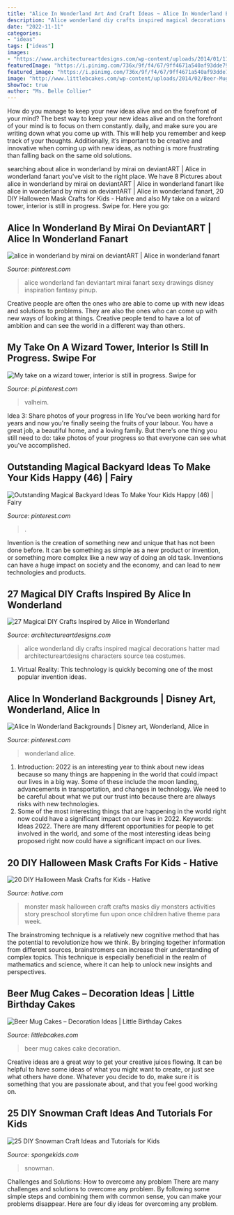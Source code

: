 ```yaml
---
title: "Alice In Wonderland Art And Craft Ideas ~ Alice In Wonderland Backgrounds"
description: "Alice wonderland diy crafts inspired magical decorations hatter mad architectureartdesigns characters source tea costumes"
date: "2022-11-11"
categories:
- "ideas"
tags: ["ideas"]
images:
- "https://www.architectureartdesigns.com/wp-content/uploads/2014/01/1192.jpg"
featuredImage: "https://i.pinimg.com/736x/9f/f4/67/9ff4671a540af93dde79141ed3292c35.jpg"
featured_image: "https://i.pinimg.com/736x/9f/f4/67/9ff4671a540af93dde79141ed3292c35.jpg"
image: "http://www.littlebcakes.com/wp-content/uploads/2014/02/Beer-Mug-Cakes-993x1024.jpg"
ShowToc: true
author: "Ms. Belle Collier"
---
```



How do you manage to keep your new ideas alive and on the forefront of your mind?
The best way to keep your new ideas alive and on the forefront of your mind is to focus on them constantly. daily, and make sure you are writing down what you come up with. This will help you remember and keep track of your thoughts. Additionally, it’s important to be creative and innovative when coming up with new ideas, as nothing is more frustrating than falling back on the same old solutions.

	

		
searching about alice in wonderland by mirai on deviantART | Alice in wonderland fanart you've visit to the right place. We have 8 Pictures about alice in wonderland by mirai on deviantART | Alice in wonderland fanart like alice in wonderland by mirai on deviantART | Alice in wonderland fanart, 20 DIY Halloween Mask Crafts for Kids - Hative and also My take on a wizard tower, interior is still in progress. Swipe for. Here you go:
		
    
## Alice In Wonderland By Mirai On DeviantART | Alice In Wonderland Fanart

<img loading=lazy src="https://i.pinimg.com/736x/d9/03/f3/d903f39cfc2ee13077861b44d1533874--disney-prices-sexy-disney.jpg" onerror="this.onerror=null;this.src='https://tse1.mm.bing.net/th?id=OIP.TXW-wPQnXVYPXCV0e6S2ygHaJ3&amp;pid=15.1';" alt="alice in wonderland by mirai on deviantART | Alice in wonderland fanart">

_Source: pinterest.com_

>alice wonderland fan deviantart mirai fanart sexy drawings disney inspiration fantasy pinup. 

	

Creative people are often the ones who are able to come up with new ideas and solutions to problems. They are also the ones who can come up with new ways of looking at things. Creative people tend to have a lot of ambition and can see the world in a different way than others.

    
## My Take On A Wizard Tower, Interior Is Still In Progress. Swipe For

<img loading=lazy src="https://i.pinimg.com/736x/a0/64/d6/a064d6e6343a851fa8b5c1051fea5a7d.jpg" onerror="this.onerror=null;this.src='https://tse4.mm.bing.net/th?id=OIP.XnYHPEeHDc_0nszZC3SodwHaEK&amp;pid=15.1';" alt="My take on a wizard tower, interior is still in progress. Swipe for">

_Source: pl.pinterest.com_

>valheim. 

	

Idea 3: Share photos of your progress in life
You've been working hard for years and now you're finally seeing the fruits of your labour. You have a great job, a beautiful home, and a loving family. But there's one thing you still need to do: take photos of your progress so that everyone can see what you've accomplished.

    
## Outstanding Magical Backyard Ideas To Make Your Kids Happy (46) | Fairy

<img loading=lazy src="https://i.pinimg.com/736x/f3/39/89/f3398902cf6caf5bdcb9ee440b96ca0a.jpg" onerror="this.onerror=null;this.src='https://tse3.mm.bing.net/th?id=OIP.3lDZFONLFlprEpPzfDicQAHaLF&amp;pid=15.1';" alt="Outstanding Magical Backyard Ideas To Make Your Kids Happy (46) | Fairy">

_Source: pinterest.com_

>. 

	

Invention is the creation of something new and unique that has not been done before. It can be something as simple as a new product or invention, or something more complex like a new way of doing an old task. Inventions can have a huge impact on society and the economy, and can lead to new technologies and products.

    
## 27 Magical DIY Crafts Inspired By Alice In Wonderland

<img loading=lazy src="https://www.architectureartdesigns.com/wp-content/uploads/2014/01/1192.jpg" onerror="this.onerror=null;this.src='https://tse1.mm.bing.net/th?id=OIP.Fh-mWvkq2fuiz5P7BESL2gHaJ6&amp;pid=15.1';" alt="27 Magical DIY Crafts Inspired by Alice in Wonderland">

_Source: architectureartdesigns.com_

>alice wonderland diy crafts inspired magical decorations hatter mad architectureartdesigns characters source tea costumes. 

	

1. Virtual Reality: This technology is quickly becoming one of the most popular invention ideas.

    
## Alice In Wonderland Backgrounds | Disney Art, Wonderland, Alice In

<img loading=lazy src="https://i.pinimg.com/736x/9f/f4/67/9ff4671a540af93dde79141ed3292c35.jpg" onerror="this.onerror=null;this.src='https://tse3.mm.bing.net/th?id=OIP.YeEqSYTKMBbnfo4g42ETtAAAAA&amp;pid=15.1';" alt="Alice In Wonderland Backgrounds | Disney art, Wonderland, Alice in">

_Source: pinterest.com_

>wonderland alice. 

	

1) Introduction: 2022 is an interesting year to think about new ideas because so many things are happening in the world that could impact our lives in a big way. Some of these include the moon landing, advancements in transportation, and changes in technology. We need to be careful about what we put our trust into because there are always risks with new technologies.
2) Some of the most interesting things that are happening in the world right now could have a significant impact on our lives in 2022. Keywords: Ideas 2022. There are many different opportunities for people to get involved in the world, and some of the most interesting ideas being proposed right now could have a significant impact on our lives.

    
## 20 DIY Halloween Mask Crafts For Kids - Hative

<img loading=lazy src="https://hative.com/wp-content/uploads/2014/10/diy-halloween-mask-crafts/18-monster-storytime-craft.jpg" onerror="this.onerror=null;this.src='https://tse2.mm.bing.net/th?id=OIP.fiJeUXv1aABoeetBq05IMgHaJ6&amp;pid=15.1';" alt="20 DIY Halloween Mask Crafts for Kids - Hative">

_Source: hative.com_

>monster mask halloween craft crafts masks diy monsters activities story preschool storytime fun upon once children hative theme para week. 

	

The brainstroming technique is a relatively new cognitive method that has the potential to revolutionize how we think. By bringing together information from different sources, brainstromers can increase their understanding of complex topics. This technique is especially beneficial in the realm of mathematics and science, where it can help to unlock new insights and perspectives.

    
## Beer Mug Cakes – Decoration Ideas | Little Birthday Cakes

<img loading=lazy src="http://www.littlebcakes.com/wp-content/uploads/2014/02/Beer-Mug-Cakes-993x1024.jpg" onerror="this.onerror=null;this.src='https://tse4.mm.bing.net/th?id=OIP.McUVRECREx_0JR_V0CrydgHaHo&amp;pid=15.1';" alt="Beer Mug Cakes – Decoration Ideas | Little Birthday Cakes">

_Source: littlebcakes.com_

>beer mug cakes cake decoration. 

	

Creative ideas are a great way to get your creative juices flowing. It can be helpful to have some ideas of what you might want to create, or just see what others have done. Whatever you decide to do, make sure it is something that you are passionate about, and that you feel good working on.

    
## 25 DIY Snowman Craft Ideas And Tutorials For Kids

<img loading=lazy src="https://spongekids.com/wp-content/uploads/2016/12/diy-snowman/23-diy-snowman-crafts-for-kids.jpg" onerror="this.onerror=null;this.src='https://tse2.mm.bing.net/th?id=OIP.k1Jtik1hc2IcRgwS9Fp_QQHaOu&amp;pid=15.1';" alt="25 DIY Snowman Craft Ideas and Tutorials for Kids">

_Source: spongekids.com_

>snowman. 

	

Challenges and Solutions: How to overcome any problem
There are many challenges and solutions to overcome any problem. By following some simple steps and combining them with common sense, you can make your problems disappear. Here are four diy ideas for overcoming any problem.

